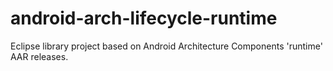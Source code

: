 # android-arch-lifecycle-runtime
Eclipse library project based on Android Architecture Components 'runtime' AAR releases. 
